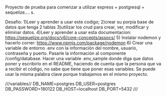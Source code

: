 Proyecto de prueba para comenzar a utilizar express + postgresql + sequelize.... s.

Desafio:
1)Leer y aprender a usar este codigo;
2)crear su porpia base de datos que tenga 2 tablas
3)utilizar los crud para crear, ver, modificar y eliminar datos.
4)Leer y aprender a usar esta documentacion: https://sequelize.org/docs/v6/core-concepts/assocs/
5) Instalar nodemon y hacerlo correr: https://www.npmjs.com/package/nodemon
6) Crear una variable de entorno .env con la información del nombre, usuario, contraseña y puerto. Pasarle la información al componente /config/database. Hacer una variable .env_sample donde diga que datos poner y escribirlo en el README, haciendo de cuenta que la persona que va a recibir el código, no sabe que tiene que poner esas variables. Se puede usar la misma palabra clave porque trabajamos en el mismo proyecto.

///variables//
DB_NAME=postgres
DB_USER=postgres
DB_PASSWORD=180122
DB_HOST=localhost
DB_PORT=5432
///
